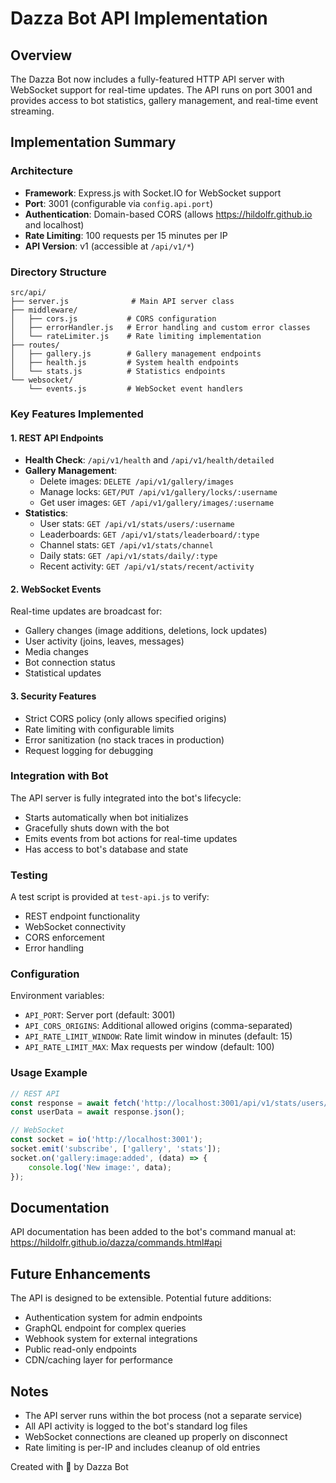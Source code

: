 # Dazza Bot API Implementation

## Overview
The Dazza Bot now includes a fully-featured HTTP API server with WebSocket support for real-time updates. The API runs on port 3001 and provides access to bot statistics, gallery management, and real-time event streaming.

## Implementation Summary

### Architecture
- **Framework**: Express.js with Socket.IO for WebSocket support
- **Port**: 3001 (configurable via `config.api.port`)
- **Authentication**: Domain-based CORS (allows https://hildolfr.github.io and localhost)
- **Rate Limiting**: 100 requests per 15 minutes per IP
- **API Version**: v1 (accessible at `/api/v1/*`)

### Directory Structure
```
src/api/
├── server.js              # Main API server class
├── middleware/
│   ├── cors.js           # CORS configuration
│   ├── errorHandler.js   # Error handling and custom error classes
│   └── rateLimiter.js    # Rate limiting implementation
├── routes/
│   ├── gallery.js        # Gallery management endpoints
│   ├── health.js         # System health endpoints
│   └── stats.js          # Statistics endpoints
└── websocket/
    └── events.js         # WebSocket event handlers
```

### Key Features Implemented

#### 1. REST API Endpoints
- **Health Check**: `/api/v1/health` and `/api/v1/health/detailed`
- **Gallery Management**: 
  - Delete images: `DELETE /api/v1/gallery/images`
  - Manage locks: `GET/PUT /api/v1/gallery/locks/:username`
  - Get user images: `GET /api/v1/gallery/images/:username`
- **Statistics**:
  - User stats: `GET /api/v1/stats/users/:username`
  - Leaderboards: `GET /api/v1/stats/leaderboard/:type`
  - Channel stats: `GET /api/v1/stats/channel`
  - Daily stats: `GET /api/v1/stats/daily/:type`
  - Recent activity: `GET /api/v1/stats/recent/activity`

#### 2. WebSocket Events
Real-time updates are broadcast for:
- Gallery changes (image additions, deletions, lock updates)
- User activity (joins, leaves, messages)
- Media changes
- Bot connection status
- Statistical updates

#### 3. Security Features
- Strict CORS policy (only allows specified origins)
- Rate limiting with configurable limits
- Error sanitization (no stack traces in production)
- Request logging for debugging

### Integration with Bot
The API server is fully integrated into the bot's lifecycle:
- Starts automatically when bot initializes
- Gracefully shuts down with the bot
- Emits events from bot actions for real-time updates
- Has access to bot's database and state

### Testing
A test script is provided at `test-api.js` to verify:
- REST endpoint functionality
- WebSocket connectivity
- CORS enforcement
- Error handling

### Configuration
Environment variables:
- `API_PORT`: Server port (default: 3001)
- `API_CORS_ORIGINS`: Additional allowed origins (comma-separated)
- `API_RATE_LIMIT_WINDOW`: Rate limit window in minutes (default: 15)
- `API_RATE_LIMIT_MAX`: Max requests per window (default: 100)

### Usage Example
```javascript
// REST API
const response = await fetch('http://localhost:3001/api/v1/stats/users/dazza');
const userData = await response.json();

// WebSocket
const socket = io('http://localhost:3001');
socket.emit('subscribe', ['gallery', 'stats']);
socket.on('gallery:image:added', (data) => {
    console.log('New image:', data);
});
```

## Documentation
API documentation has been added to the bot's command manual at:
https://hildolfr.github.io/dazza/commands.html#api

## Future Enhancements
The API is designed to be extensible. Potential future additions:
- Authentication system for admin endpoints
- GraphQL endpoint for complex queries
- Webhook system for external integrations
- Public read-only endpoints
- CDN/caching layer for performance

## Notes
- The API server runs within the bot process (not a separate service)
- All API activity is logged to the bot's standard log files
- WebSocket connections are cleaned up properly on disconnect
- Rate limiting is per-IP and includes cleanup of old entries

Created with 🍺 by Dazza Bot